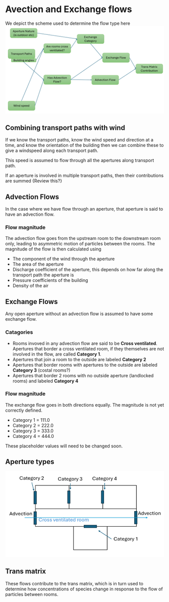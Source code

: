 # Avection and Exchange flows

We depict the scheme used to determine the flow type here 
![alt text](advection_and_exchange_flows.png)


## Combining transport paths with wind

If we know the transport paths, know the wind speed and direction at a time, and know the orientation of the building then we can combine these to give a windspeed along each transport path.

This speed is assumed to flow through all the apertures along transport path.

If an aperture is involved in multiple transport paths, then their contributions are summed {Review this?}


## Advection Flows

In the case where we have flow through an aperture, that aperture is said to have an advection flow.

### Flow magnitude

The advection flow goes from the upstream room to the downstream room only, leading to asymmetric motion of particles between the rooms.
The magnitude of the flow is then calculated using

+ The component of the wind through the aperture
+ The area of the aperture
+ Discharge coefficient of the aperture, this depends on how far along the transport path the aperture is
+ Pressure coefficients of the building
+ Density of the air

## Exchange Flows

Any open aperture without an advection flow is assumed to have some exchange flow.

### Catagories

+ Rooms invoved in any advection flow are said to be  **Cross ventilated**. Apertures that border a cross ventilated room, if they themselves are not involved in the flow, are called **Category 1**.
+ Apertures that join a room to the outside are labeled **Category 2**
+ Apertures that border rooms with apertures to the outside are labeled **Category 3** (costal rooms?)
+ Apertures that border 2 rooms with no outside aperture (landlocked rooms) and labeled **Category 4**

### Flow magnitude

The exchange flow goes in both directions equally.
The magnitude is not yet correctly defined.

+ Category 1  = 111.0
+ Category 2  = 222.0
+ Category 3  = 333.0
+ Category 4  = 444.0

These placeholder values will need to be changed soon.

## Aperture types 

![alt text](aperture_types.png)

## Trans matrix

These flows contribute to the trans matrix, which is in turn used to determine how concentrations of species change in response to the flow of particles between rooms.
